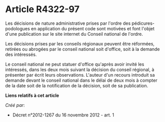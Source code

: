 # Article R4322-97

Les décisions de nature administrative prises par l'ordre des pédicures-podologues en application du présent code sont
motivées et font l'objet d'une publication sur le site internet du Conseil national de l'ordre. 

Les décisions prises par les conseils régionaux peuvent être réformées, retirées ou abrogées par le conseil national soit
d'office, soit à la demande des intéressés. 

Le conseil national ne peut statuer d'office qu'après avoir invité les intéressés, dans les deux mois suivant la décision du
conseil régional, à présenter par écrit leurs observations. L'auteur d'un recours introduit sa demande devant le conseil
national dans le délai de deux mois à compter de la date soit de la notification de la décision, soit de sa publication.

**Liens relatifs à cet article**

_Créé par_:

  - Décret n°2012-1267 du 16 novembre 2012 - art. 1
